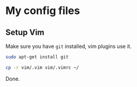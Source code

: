 # My config files

## Setup Vim

Make sure you have `git` installed, vim plugins use it.
```bash
sudo apt-get install git
```

```bash
cp -r vim/.vim vim/.vimrc ~/
```

Done.
